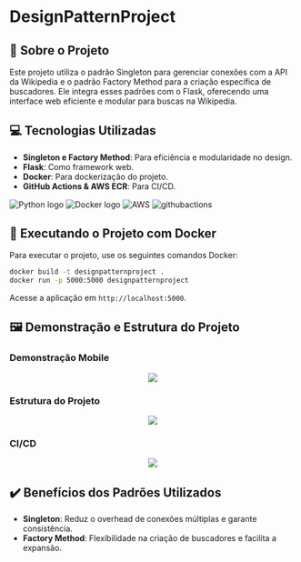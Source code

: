 # DesignPatternProject

## :page_with_curl: Sobre o Projeto
Este projeto utiliza o padrão Singleton para gerenciar conexões com a API da Wikipedia e o padrão Factory Method para a criação específica de buscadores. Ele integra esses padrões com o Flask, oferecendo uma interface web eficiente e modular para buscas na Wikipedia.

## :computer: Tecnologias Utilizadas
- **Singleton e Factory Method**: Para eficiência e modularidade no design.
- **Flask**: Como framework web.
- **Docker**: Para dockerização do projeto.
- **GitHub Actions & AWS ECR**: Para CI/CD.

<img align="center" alt="Python logo" src="https://img.shields.io/badge/Python-FFD43B?style=for-the-badge&logo=python&logoColor=darkgreen">
<img align="center" alt="Docker logo" src="https://img.shields.io/badge/Docker-2CA5E0?style=for-the-badge&logo=docker&logoColor=white">
<img align="center" alt="AWS" src="https://img.shields.io/badge/amazonaws-232F3E?style=for-the-badge&logo=amazonaws&logoColor=white"> 
<img align="center" alt="githubactions" src="https://img.shields.io/badge/githubactions-2088FF?style=for-the-badge&logo=githubactions&logoColor=white"> 

## :whale: Executando o Projeto com Docker
Para executar o projeto, use os seguintes comandos Docker:

```bash
docker build -t designpatternproject .
docker run -p 5000:5000 designpatternproject
```
Acesse a aplicação em `http://localhost:5000`.

## :framed_picture: Demonstração e Estrutura do Projeto
### **Demonstração Mobile**
<p align="center">
  <img src="https://media0.giphy.com/media/v1.Y2lkPTc5MGI3NjExeWRtdmc3ZHgzcmh5bXo5emEzanFsZXZtZ3B0MGN3aGg4am55cnJ4aSZlcD12MV9pbnRlcm5hbF9naWZfYnlfaWQmY3Q9Zw/zg2HCjKV9Hrff6LOwa/giphy.gif">
</p>

### **Estrutura do Projeto**
<p align="center">
  <img src="https://i.imgur.com/3Blit0q.png">
</p>

### **CI/CD**
<p align="center">
  <img src="https://i.imgur.com/1Zr422Q.png">
</p>

## :heavy_check_mark: Benefícios dos Padrões Utilizados
- **Singleton**: Reduz o overhead de conexões múltiplas e garante consistência.
- **Factory Method**: Flexibilidade na criação de buscadores e facilita a expansão.

